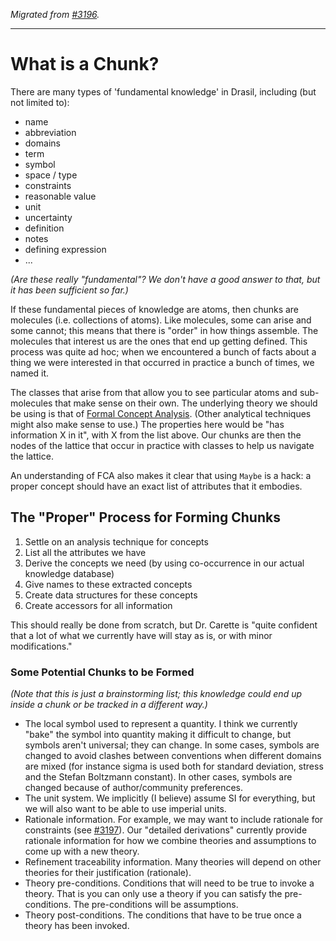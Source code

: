_Migrated from [#3196](https://github.com/JacquesCarette/Drasil/issues/3196)._

---

# What is a Chunk?

There are many types of 'fundamental knowledge' in Drasil, including (but not limited to):

* name
* abbreviation
* domains
* term
* symbol
* space / type
* constraints
* reasonable value
* unit
* uncertainty
* definition
* notes
* defining expression
* ...

_(Are these really "fundamental"? We don't have a good answer to that, but it has been sufficient so far.)_

If these fundamental pieces of knowledge are atoms, then chunks are molecules (i.e. collections of atoms). Like molecules, some can arise and some cannot; this means that there is "order" in how things assemble. The molecules that interest us are the ones that end up getting defined. This process was quite ad hoc; when we encountered a bunch of facts about a thing we were interested in that occurred in practice a bunch of times, we named it.

The classes that arise from that allow you to see particular atoms and sub-molecules that make sense on their own. The underlying theory we should be using is that of [Formal Concept Analysis](https://github.com/JacquesCarette/Drasil/wiki/Formal-Concept-Analysis). (Other analytical techniques might also make sense to use.) The properties here would be "has information X in it", with X from the list above. Our chunks are then the nodes of the lattice that occur in practice with classes to help us navigate the lattice.

An understanding of FCA also makes it clear that using `Maybe` is a hack: a proper concept should have an exact list of attributes that it embodies.

## The "Proper" Process for Forming Chunks

1. Settle on an analysis technique for concepts
2. List all the attributes we have
3. Derive the concepts we need (by using co-occurrence in our actual knowledge database)
4. Give names to these extracted concepts
5. Create data structures for these concepts
6. Create accessors for all information

This should really be done from scratch, but Dr. Carette is "quite confident that a lot of what we currently have will stay as is, or with minor modifications."

### Some Potential Chunks to be Formed

_(Note that this is just a brainstorming list; this knowledge could end up inside a chunk or be tracked in a different way.)_

* The local symbol used to represent a quantity. I think we currently "bake" the symbol into quantity making it difficult to change, but symbols aren't universal; they can change. In some cases, symbols are changed to avoid clashes between conventions when different domains are mixed (for instance sigma is used both for standard deviation, stress and the Stefan Boltzmann constant). In other cases, symbols are changed because of author/community preferences.
* The unit system. We implicitly (I believe) assume SI for everything, but we will also want to be able to use imperial units.
* Rationale information. For example, we may want to include rationale for constraints (see [#3197](https://github.com/JacquesCarette/Drasil/issues/3197)). Our "detailed derivations" currently provide rationale information for how we combine theories and assumptions to come up with a new theory.
* Refinement traceability information. Many theories will depend on other theories for their justification (rationale).
* Theory pre-conditions. Conditions that will need to be true to invoke a theory. That is you can only use a theory if you can satisfy the pre-conditions. The pre-conditions will be assumptions.
* Theory post-conditions. The conditions that have to be true once a theory has been invoked.



